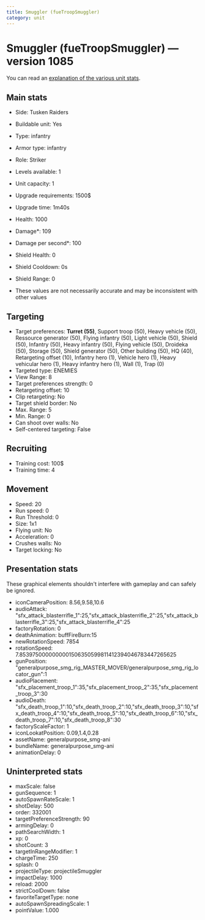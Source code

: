 ```yaml
---
title: Smuggler (fueTroopSmuggler)
category: unit
---
```


# Smuggler (fueTroopSmuggler) — version 1085

You can read an [explanation  of the various unit stats](unitexplained.md).

## Main stats

  * Side: Tusken Raiders
  * Buildable unit: Yes
  * Type: infantry
  * Armor type: infantry
  * Role: Striker
  * Levels available: 1
  * Unit capacity: 1
  * Upgrade requirements: 1500$
  * Upgrade time: 1m40s
  * Health: 1000
  * Damage*: 109
  * Damage per second*: 100
  * Shield Health: 0
  * Shield Cooldown: 0s
  * Shield Range: 0

* These values are not necessarily accurate and may be inconsistent with other values

## Targeting

  * Target preferences: **Turret (55)**, Support troop (50), Heavy vehicle (50), Ressource generator (50), Flying infantry (50), Light vehicle (50), Shield (50), Infantry (50), Heavy infantry (50), Flying vehicle (50), Droideka (50), Storage (50), Shield generator (50), Other building (50), HQ (40), Retargeting offset (10), Infantry hero (1), Vehicle hero (1), Heavy vehicular hero (1), Heavy infantry hero (1), Wall (1), Trap (0)
  * Targeted type: ENEMIES
  * View Range: 8
  * Target preferences strength: 0
  * Retargeting offset: 10
  * Clip retargeting: No
  * Target shield border: No
  * Max. Range: 5
  * Min. Range: 0
  * Can shoot over walls: No
  * Self-centered targeting: False

## Recruiting

  * Training cost: 100$
  * Training time: 4

## Movement

  * Speed: 20
  * Run speed: 0
  * Run Threshold: 0
  * Size: 1x1
  * Flying unit: No
  * Acceleration: 0
  * Crushes walls: No
  * Target locking: No

## Presentation stats

These graphical elements shouldn't interfere with gameplay and can safely be ignored.

  * iconCameraPosition: 8.56,9.58,10.6
  * audioAttack: "sfx_attack_blasterrifle_1":25,"sfx_attack_blasterrifle_2":25,"sfx_attack_blasterrifle_3":25,"sfx_attack_blasterrifle_4":25
  * factoryRotation: 0
  * deathAnimation: buffFireBurn:15
  * newRotationSpeed: 7854
  * rotationSpeed: 7.8539750000000001506350599811412394046783447265625
  * gunPosition: "generalpurpose_smg_rig_MASTER_MOVER/generalpurpose_smg_rig_locator_gun":1
  * audioPlacement: "sfx_placement_troop_1":35,"sfx_placement_troop_2":35,"sfx_placement_troop_3":30
  * audioDeath: "sfx_death_troop_1":10,"sfx_death_troop_2":10,"sfx_death_troop_3":10,"sfx_death_troop_4":10,"sfx_death_troop_5":10,"sfx_death_troop_6":10,"sfx_death_troop_7":10,"sfx_death_troop_8":30
  * factoryScaleFactor: 1
  * iconLookatPosition: 0.09,1.4,0.28
  * assetName: generalpurpose_smg-ani
  * bundleName: generalpurpose_smg-ani
  * animationDelay: 0

## Uninterpreted stats

  * maxScale: false
  * gunSequence: 1
  * autoSpawnRateScale: 1
  * shotDelay: 500
  * order: 332001
  * targetPreferenceStrength: 90
  * armingDelay: 0
  * pathSearchWidth: 1
  * xp: 0
  * shotCount: 3
  * targetInRangeModifier: 1
  * chargeTime: 250
  * splash: 0
  * projectileType: projectileSmuggler
  * impactDelay: 1000
  * reload: 2000
  * strictCoolDown: false
  * favoriteTargetType: none
  * autoSpawnSpreadingScale: 1
  * pointValue: 1.000

